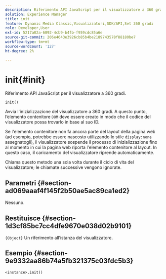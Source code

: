 ```yaml
---
description: Riferimento API JavaScript per il visualizzatore a 360 gradi.
solution: Experience Manager
title: init
feature: Dynamic Media Classic,Visualizzatori,SDK/API,Set 360 gradi
role: Developer,User
exl-id: 5217a02a-6092-4cb9-b4fb-f959cdc85a6e
source-git-commit: 206e4643e3926cb85b4be2189743578f88180be7
workflow-type: tm+mt
source-wordcount: '127'
ht-degree: 2%

---
```


# init{#init}

Riferimento API JavaScript per il visualizzatore a 360 gradi.

`init()`

Avvia l&#39;inizializzazione del visualizzatore a 360 gradi. A questo punto, l’elemento contenitore `DOM` deve essere creato in modo che il codice del visualizzatore possa trovarlo in base al suo ID.

Se l&#39;elemento contenitore non fa ancora parte del layout della pagina web (ad esempio, potrebbe essere nascosto utilizzando lo stile `display:none` assegnatogli), il visualizzatore sospende il processo di inizializzazione fino al momento in cui la pagina web riporta l&#39;elemento contenitore al layout. In questo caso, il caricamento del visualizzatore riprende automaticamente.

Chiama questo metodo una sola volta durante il ciclo di vita del visualizzatore; le chiamate successive vengono ignorate.

## Parametri {#section-ad069aaaf4f145f2b50ae5ac89ca1ed2}

Nessuno.

## Restituisce {#section-1d3cf85bc7cc4dfe9670e038d02b9101}

`{Object}` Un riferimento all’istanza del visualizzatore.

## Esempio {#section-9e9332aa86b74a5fb321375c03fdc5b3}

```
<instance>.init()
```
